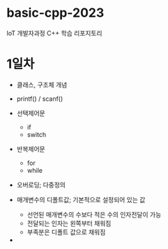 # basic-cpp-2023
IoT 개발자과정 C++ 학습 리포지토리


# 1일차
- 클래스, 구조체 개념
- printf() / scanf()
- 선택제어문
  - if
  - switch

- 반복제어문
  - for
  - while
- 오버로딩; 다중정의
- 매개변수의 디폴트값; 기본적으로 설정되어 있는 값
  - 선언된 매개변수의 수보다 적은 수의 인자전달이 가능
  - 전달되는 인자는 왼쪽부터 채워짐
  - 부족분은 디폴트 값으로 채워짐



- 
